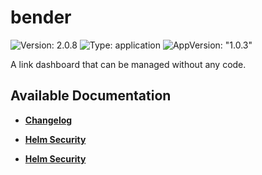 # bender

![Version: 2.0.8](https://img.shields.io/badge/Version-2.0.8-informational?style=flat-square) ![Type: application](https://img.shields.io/badge/Type-application-informational?style=flat-square) ![AppVersion: "1.0.3"](https://img.shields.io/badge/AppVersion-"1.0.3"-informational?style=flat-square)

A link dashboard that can be managed without any code.

## Available Documentation

- [**Changelog**](CHANGELOG)

- [**Helm Security**](container-security)

- [**Helm Security**](helm-security)

